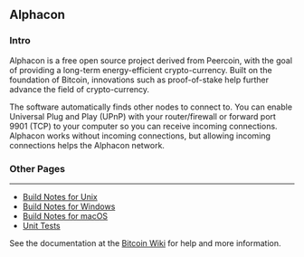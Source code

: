 ## Alphacon

### Intro

Alphacon is a free open source project derived from Peercoin, with
the goal of providing a long-term energy-efficient crypto-currency.
Built on the foundation of Bitcoin, innovations such as proof-of-stake
help further advance the field of crypto-currency.

The software automatically finds other nodes to connect to.  You can
enable Universal Plug and Play (UPnP) with your router/firewall
or forward port 9901 (TCP) to your computer so you can receive
incoming connections.  Alphacon works without incoming connections,
but allowing incoming connections helps the Alphacon network.

### Other Pages
---------------------
- [Build Notes for Unix](build-unix.md)
- [Build Notes for Windows](build-msw.md)
- [Build Notes for macOS](build-mac.md)
- [Unit Tests](unit-tests.md)

See the documentation at the [Bitcoin Wiki](https://en.bitcoin.it/wiki/Main_Page)
for help and more information.